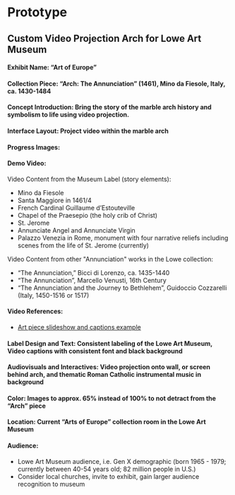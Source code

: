 # Prototype

## Custom Video Projection Arch for Lowe Art Museum

#### Exhibit Name: “Art of Europe”

#### Collection Piece: “Arch: The Annunciation” (1461), Mino da Fiesole, Italy, ca. 1430-1484

#### Concept Introduction: Bring the story of the marble arch history and symbolism to life using video projection.

#### Interface Layout: Project video within the marble arch

#### Progress Images:

#### Demo Video:

Video Content from the Museum Label (story elements):
  * Mino da Fiesole
  * Santa Maggiore in 1461/4
  * French Cardinal Guillaume d’Estouteville
  * Chapel of the Praesepio (the holy crib of Christ)
  * St. Jerome
  * Annunciate Angel and Annunciate Virgin
  * Palazzo Venezia in Rome, monument with four narrative reliefs including scenes from the life of St. Jerome (currently)

Video Content from other "Annunciation" works in the Lowe collection:
  * “The Annunciation,” Bicci di Lorenzo, ca. 1435-1440
  * “The Annunciation”, Marcello Venusti, 16th Century
  * “The Annunciation and the Journey to Bethlehem”, Guidoccio Cozzarelli (Italy, 1450-1516 or 1517)

#### Video References:
  * [Art piece slideshow and captions example](https://vimeo.com/318373891)

#### Label Design and Text: Consistent labeling of the Lowe Art Museum, Video captions with consistent font and black background

#### Audiovisuals and Interactives: Video projection onto wall, or screen behind arch, and thematic Roman Catholic instrumental music in background

#### Color: Images to approx. 65% instead of 100% to not detract from the “Arch” piece

#### Location: Current “Arts of Europe” collection room in the Lowe Art Museum

#### Audience:
  * Lowe Art Museum audience, i.e. Gen X demographic (born 1965 - 1979; currently between 40-54 years old; 82 million people in U.S.)
  * Consider local churches, invite to exhibit, gain larger audience recognition to museum
